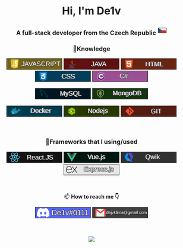 <h1 align="center">Hi, I'm De1v</h1>

<h3 align="center">A <strong>full-stack developer</strong> from the Czech Republic <img src="./czech-flag.png" width="25" /></h3>

<h3 align="center">📓Knowledge</h3>

<p align="center">
<p align="center">
  <a><img src="./box-javascript.png" width="150" /></a>
  <a><img src="./box-java.png" width="150" /></a>
  <a><img src="./box-html.png" width="150" /></a>
  <a><img src="./box-css.png" width="150" /></a>
  <a><img src="./box-csharp.png" width="150" /></a>
</p>

<p align="center">
  <a><img src="./box-mysql.png" width="150" /></a>
  <a><img src="./box-mongodb.png" width="150" /></a>
</p>

<p align="center">
  <a><img src="./box-docker.png" width="150" /></a>
  <a><img src="./box-nodejs.png" width="150" /></a>
  <a><img src="./box-git.png" width="150" /></a>
</p>

</p>

<br />

<h3 align="center">💪Frameworks that I using/used</h3>

<p align="center">
  <a href="https://reactjs.org/"><img src="./box-reactjs.png" width="150" /></a>
  <a href="https://vuejs.org/"><img src="./box-vuejs.png" width="150" /></a>
  <a href="https://qwik.builder.io/"><img src="./box-qwik.png" width="150" /></a>
  <a href="https://expressjs.com/"><img src="./box-expressjs.png" width="150" /></a>
</p>

<br />

<p align="center">📫 <strong>How to reach me 👇</strong></p>

<p align="center">
  <a>
    <img src="./box-discord-de1v.png" width="150" />
    <img src="./box-mail.png" width="150" />
  </a>
</p>

<br />

<p align="center">
  <a href="https://github.com/PaN-De1v">
    <img width="350" src="https://github-readme-stats.vercel.app/api?username=pan-de1v&theme=gotham&show_icons=true" />
  </a>
</p>
